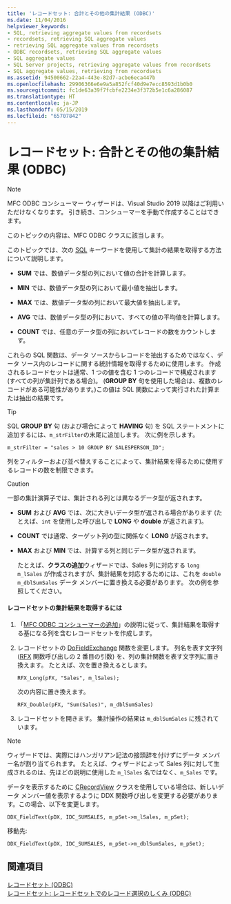 ```yaml
---
title: 'レコードセット: 合計とその他の集計結果 (ODBC)'
ms.date: 11/04/2016
helpviewer_keywords:
- SQL, retrieving aggregate values from recordsets
- recordsets, retrieving SQL aggregate values
- retrieving SQL aggregate values from recordsets
- ODBC recordsets, retrieving SQL aggregate values
- SQL aggregate values
- SQL Server projects, retrieving aggregate values from recordsets
- SQL aggregate values, retrieving from recordsets
ms.assetid: 94500662-22a4-443e-82d7-acbe6eca447b
ms.openlocfilehash: 29906366e6e9a5a852fcf40d9e7ecc8593d1b0b0
ms.sourcegitcommit: fc1de63a39f7fcbfe2234e3f372b5e1c6a286087
ms.translationtype: HT
ms.contentlocale: ja-JP
ms.lasthandoff: 05/15/2019
ms.locfileid: "65707842"
---
```

# <a name="recordset-obtaining-sums-and-other-aggregate-results-odbc"></a>レコードセット: 合計とその他の集計結果 (ODBC)

> [!NOTE] 
> MFC ODBC コンシューマー ウィザードは、Visual Studio 2019 以降はご利用いただけなくなります。 引き続き、コンシューマーを手動で作成することはできます。

このトピックの内容は、MFC ODBC クラスに該当します。

このトピックでは、次の [SQL](../../data/odbc/sql.md) キーワードを使用して集計の結果を取得する方法について説明します。

- **SUM** では、数値データ型の列において値の合計を計算します。

- **MIN** では、数値データ型の列において最小値を抽出します。

- **MAX** では、数値データ型の列において最大値を抽出します。

- **AVG** では、数値データ型の列において、すべての値の平均値を計算します。

- **COUNT** では、任意のデータ型の列においてレコードの数をカウントします。

これらの SQL 関数は、データ ソースからレコードを抽出するためではなく、データ ソース内のレコードに関する統計情報を取得するために使用します。 作成されるレコードセットは通常、1 つの値を含む 1 つのレコードで構成されます (すべての列が集計列である場合)。 (**GROUP BY** 句を使用した場合は、複数のレコードがある可能性があります。)この値は SQL 関数によって実行された計算または抽出の結果です。

> [!TIP]
>  SQL **GROUP BY** 句 (および場合によって **HAVING** 句) を SQL ステートメントに追加するには、`m_strFilter`の末尾に追加します。 次に例を示します。

```
m_strFilter = "sales > 10 GROUP BY SALESPERSON_ID";
```

列をフィルターおよび並べ替えすることによって、集計結果を得るために使用するレコードの数を制限できます。

> [!CAUTION]
>  一部の集計演算子では、集計される列とは異なるデータ型が返されます。

- **SUM** および **AVG** では、次に大きいデータ型が返される場合があります (たとえば、`int` を使用した呼び出しで **LONG** や **double** が返されます)。

- **COUNT** では通常、ターゲット列の型に関係なく **LONG** が返されます。

- **MAX** および **MIN** では、計算する列と同じデータ型が返されます。

     たとえば、**クラスの追加**ウィザードでは、Sales 列に対応する `long` `m_lSales` が作成されますが、集計結果を対応するためには、これを `double m_dblSumSales` データ メンバーに置き換える必要があります。 次の例を参照してください。

#### <a name="to-obtain-an-aggregate-result-for-a-recordset"></a>レコードセットの集計結果を取得するには

1. 「[MFC ODBC コンシューマーの追加](../../mfc/reference/adding-an-mfc-odbc-consumer.md)」の説明に従って、集計結果を取得する基になる列を含むレコードセットを作成します。

1. レコードセットの [DoFieldExchange](../../mfc/reference/crecordset-class.md#dofieldexchange) 関数を変更します。 列名を表す文字列 ([RFX](../../data/odbc/record-field-exchange-using-rfx.md) 関数呼び出しの 2 番目の引数) を、列の集計関数を表す文字列に置き換えます。 たとえば、次を置き換えるとします。

    ```
    RFX_Long(pFX, "Sales", m_lSales);
    ```

     次の内容に置き換えます。

    ```
    RFX_Double(pFX, "Sum(Sales)", m_dblSumSales)
    ```

1. レコードセットを開きます。 集計操作の結果は `m_dblSumSales` に残されています。

> [!NOTE]
>  ウィザードでは、実際にはハンガリアン記法の接頭辞を付けずにデータ メンバー名が割り当てられます。 たとえば、ウィザードによって Sales 列に対して生成されるのは、先ほどの説明に使用した `m_lSales` 名ではなく、`m_Sales` です。

データを表示するために [CRecordView](../../mfc/reference/crecordview-class.md) クラスを使用している場合は、新しいデータ メンバー値を表示するように DDX 関数呼び出しを変更する必要があります。この場合、以下を変更します。

```
DDX_FieldText(pDX, IDC_SUMSALES, m_pSet->m_lSales, m_pSet);
```

移動先:

```
DDX_FieldText(pDX, IDC_SUMSALES, m_pSet->m_dblSumSales, m_pSet);
```

## <a name="see-also"></a>関連項目

[レコードセット (ODBC)](../../data/odbc/recordset-odbc.md)<br/>
[レコードセット: レコードセットでのレコード選択のしくみ (ODBC)](../../data/odbc/recordset-how-recordsets-select-records-odbc.md)